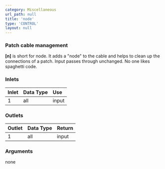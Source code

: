 ```yaml
---
category: Miscellaneous
url_path: null
title: 'node'
type: 'CONTROL'
layout: null
---
```


### Patch cable management

**[n]** is short for node. It adds a "node" to the cable and helps to clean up the connections of a patch. Input passes through unchanged. No one likes spaghetti code. 

### Inlets

| Inlet | Data Type | Use   |
|:------|:----------|:------|
| 1     | all       | input |


### Outlets

| Outlet | Data Type | Return |
|:-------|:----------|:-------|
| 1      | all       | input  |

### Arguments

none
